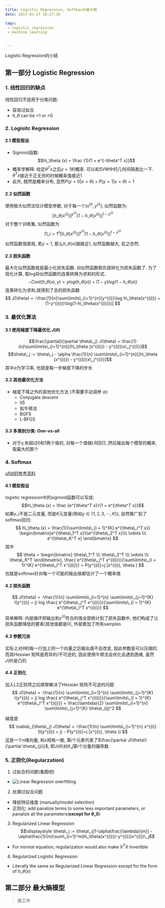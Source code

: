 ```yaml
---
title: Logistic Regression, Softmax与最大熵
date: 2017-03-27 16:27:20

tags:
 - logistic regression
 - machine learning


---
```


Logistic Regression的小结

<!--more-->

## 第一部分 Logistic Regression

### 1. 线性回归的缺点
线性回归不适用于分类问题:

 - 容易过拟合
 - $h\_\theta$ can be >1 or <0

### 2. Logisitc Regression
#### 2.1 模型假设
  - Sigmoid函数: $$h\_\theta (x) = \frac {1}{1 + e^{-\theta^T x}}$$
  - 概率学解释: 给定$\theta^T x$之后$y=1$的概率. 可以和SVM中的几何间隔类比一下.  $\theta^T x$接近于正无穷的时候概率值接近1
  - 此外, 既然是概率分布, 显然$P(y=0|x=\theta) + P(y=1|x=\theta) = 1$

#### 2.2 似然函数
 使用极大似然法估计模型参数, 对于每一个$(x^{(i)}, y^{(i)})$, 似然函数为:
 $$ [h\_\theta (x^{(i)})]^{y^{(i)}} [1-h\_\theta (x^{(i)})]^{1-y^{(i)}}$$
 对于整个训练集, 似然函数为
 $$ \prod\limits\_{i = 1}^n [h\_\theta (x^{(i)})]^{y^{(i)}} [1-h\_\theta (x^{(i)})]^{1-y^{(i)}}$$

 似然函数很直观, 若$y=1$, 那么$h\_\theta (x)$越接近1, 似然函数越大, 反之亦然.


#### 2.3 损失函数
 最大化似然函数就是最小化损失函数. 对似然函数取负就转化为损失函数了. 为了简化计算, 取log将似然函数的连乘转换为求和的形式.
 $$-Cost(h\_\theta (x), y) = y log(h\_\theta (x)) + (1 - y)log(1 - h\_\theta (x))$$
 连乘转化为求和,就得到了总的损失函数
$$
J(\theta) = -\frac{1}{n}\sum\limits\_{i=1}^{n}[y^{(i)}\log h\_\theta(x^{(i)}) + (1-y^{(i)})\log(1-h\_\theta(x^{(i)}))]
$$
### 3. 最优化算法
#### 3.1 使用梯度下降最优化 $J(\theta)$ 
$$\frac{\partial}{\partial \theta\_j} J(\theta) = \frac{1}{n}\sum\limits\_{i=1}^{n}[(h\_\theta (x^{(i)}) - y^{(i)})x\_j^{(i)}]$$
$$\theta\_j := \theta\_j - \alpha \frac{1}{n} \sum\limits\_{i=1}^{n}[(h\_\theta (x^{(i)}) - y^{(i)})x\_j^{(i)}]$$
其中$\alpha$为学习率, 也就是每一步梯度下降的步长
#### 3.2 其他最优化方法
 - 梯度下降之外的其他优化方法 (不需要手动调参 $\alpha$): 
     - Conjugate descent
     - IIS
     - 拟牛顿法
     - BGFS
     - L-BFGS
#### 3.3 多类别分类: One-vs-all
 - 对于y,有超过0和1两个值的,  对每一个值做LR回归 ,然后输出每个模型的概率, 取最大的那个

### 4. Softmax
[ufldl的参考资料](http://ufldl.stanford.edu/wiki/index.php/Softmax回归)
#### 4.1 模型假设
 logistic regression中的sigmoid函数可以写成:
 $$h\_\theta (x) = \frac {e^{\theta^T x}}{1 + e^{\theta^T x}}$$
 如果$y\_i$不是二元变量, 而是$K$元变量(例如$y \in \lbrace 1, 2, 3, \cdots, K \rbrace$), 自然推广到了softmax回归:
 $$
 h\_\theta (x) = \frac{1}{\sum\limits\_{i = 1}^{K} e^{\theta\_i^T x}} 
 \begin{bmatrix}e^{\theta\_1^T x}\\\e^{\theta\_2^T x}\\\ \vdots \\\  e^{\theta\_K^T x} \end{bmatrix}
 $$
 其中
 $$ \theta = \begin{bmatrix} \theta\_1^T \\\ \theta\_2^T \\\ \vdots \\\  \theta\_K^T \end{bmatrix}, \frac{ e^{\theta\_j^T x^{(i)}}}{\sum\limits\_{l = 1}^{K} e^{\theta\_l^T x^{(i)}}} = P(y^{(i)}=j |x^{(i)}, \theta ) $$
也就是softmax针对每一个可能的输出值都估计了一个概率值

#### 4.2 损失函数
$$
J(\theta) = -\frac{1}{n} \sum\limits\_{i=1}^{n} \sum\limits\_{j=1}^{K} I(y^{(i)} = j) log \frac{ e^{\theta\_j^T x^{(i)}}}{\sum\limits\_{l = 1}^{K} e^{\theta\_l^T x^{(i)}}} 
$$

简单解释: 内层循环把输出和$y^{(i)}$符合的值全部统计到了损失函数中, 他们构成了让损失函数降低的要素(其他值都是0), 外层累加了所有samples

#### 4.3 参数冗余
实际上对$\theta$的每一行加上同一个向量之后输出值不会改变, 因此参数是可以压缩的. 而其Hessian 矩阵是奇异的/不可逆的, 因此使用牛顿法会优化会遇到困难, 虽然$J(\theta)$是凸的

#### 4.4 正则化
加入L2正则项之后顺带解决了Hessian 矩阵不可逆的问题
$$
J(\theta) = -\frac{1}{n} \sum\limits\_{i=1}^{n} \sum\limits\_{j=1}^{K} I(y^{(i)} = j) log \frac{ e^{\theta\_j^T x^{(i)}}}{\sum\limits\_{l = 1}^{K} e^{\theta\_l^T x^{(i)}}} + \frac{\lambda}{2} \sum\limits\_{i=1}^{n} \sum\limits\_{j=1}^{K} \theta\_{ij}^2
$$

梯度是
$$
\nabla\_{\theta\_j} J(\theta) = -\frac{1}{n} \sum\limits\_{i=1}^{n} x^{(i)}(I(y^{(i)} = j) - P(y^{(i)}=j |x^{(i)}, \theta ))
$$
这是一个$n$维向量, 和$x$规格一致, 第$i$个元素代表了$\frac{\partial J(\theta)}{\partial \theta\_{ji}}$, 即$J(\theta)$对$\theta\_j$第$i$个分量的偏导数.

### 5. 正则化(Regularzation)
1. 过拟合的问题(看图吧)
 - ![Linear Regression overfitting](https://my-imgshare.oss-cn-shenzhen.aliyuncs.com/overfitting1.png)
2. 处理过拟合问题
 - 降低特征维度 (manually/model selection)
 - 正则化: add panalize terms to some less important parameters, or panalize all the parameters(**except for $\theta\_0$**)
3. Regularized Linear Regression
 $$\displaystyle \theta\_j := \theta\_j(1-\alpha\frac{\lambda}{m}) - \alpha\frac{1}{m}\sum\_{i=1}^m(h\_\theta(x^{(i)})-y^{(i)})x^{(i)}\_j$$
  - For normal equation, regularization would also make $X^T X$ invertible
4. Regularized Logistic Regression
 - Literally the same as Regularized Linear Regression except for the form of $h\_\theta (x)$

## 第二部分 最大熵模型

> 施工中